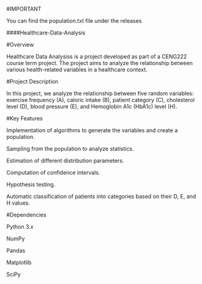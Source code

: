 #IMPORTANT

You can find the population.txt file under the releases


####Healthcare-Data-Analysis

#Overview


Healthcare Data Analysiss is a project developed as part of a CENG222 course term project. The project aims to analyze the relationship between various health-related variables in a healthcare context.

#Project Description

In this project, we analyze the relationship between five random variables: exercise frequency (A), caloric intake (B), patient category (C), cholesterol level (D), blood pressure (E), and Hemoglobin A1c (HbA1c) level (H).

#Key Features

Implementation of algorithms to generate the variables and create a population.

Sampling from the population to analyze statistics.

Estimation of different distribution parameters.

Computation of confidence intervals.

Hypothesis testing.

Automatic classification of patients into categories based on their D, E, and H values.

#Dependencies

Python 3.x

NumPy

Pandas

Matplotlib

SciPy



